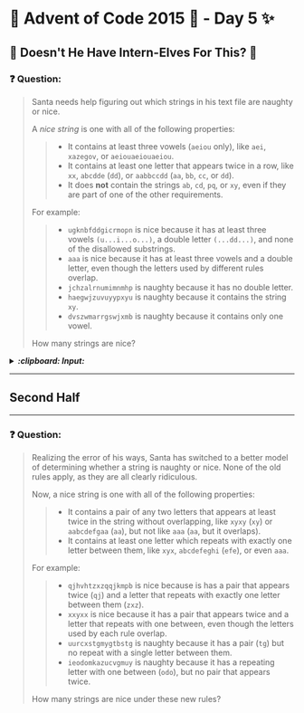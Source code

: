 # :christmas_tree: Advent of Code 2015 :christmas_tree: - Day 5 :sparkles:
## :star2: Doesn't He Have Intern-Elves For This? :star2:

### :question: Question: 

> Santa needs help figuring out which strings in his text file are naughty or nice.
>
> A *nice string* is one with all of the following properties:
> 
> > * It contains at least three vowels (```aeiou``` only), like ```aei```, ```xazegov```, or ```aeiouaeiouaeiou```.
> > * It contains at least one letter that appears twice in a row, like ```xx```, ```abcdde``` (```dd```), or ```aabbccdd``` (```aa```, ```bb```, ```cc```, or ```dd```).
> > * It does **not** contain the strings ```ab```, ```cd```, ```pq```, or ```xy```, even if they are part of one of the other requirements.
> 
> For example:
> 
> > * ```ugknbfddgicrmopn``` is nice because it has at least three vowels ```(u...i...o...)```, a double letter ```(...dd...)```, and none of the disallowed substrings.
> > * ```aaa``` is nice because it has at least three vowels and a double letter, even though the letters used by different rules overlap.
> > * ```jchzalrnumimnmhp``` is naughty because it has no double letter.
> > * ```haegwjzuvuyypxyu``` is naughty because it contains the string ```xy```.
> > * ```dvszwmarrgswjxmb``` is naughty because it contains only one vowel.
> 
> How many strings are nice?

<p>
<details><summary><b><i>:clipboard: Input:</i></b></summary>

>```
> rthkunfaakmwmush
> qxlnvjguikqcyfzt
> sleaoasjspnjctqt
> lactpmehuhmzwfjl
> bvggvrdgjcspkkyj
> nwaceixfiasuzyoz
> hsapdhrxlqoiumqw
> lsitcmhlehasgejo
> hksifrqlsiqkzyex
> dfwuxtexmnvjyxqc
> iawwfwylyrcbxwak
> mamtkmvvaeeifnve
> qiqtuihvsaeebjkd
> skerkykytazvbupg
> kgnxaylpgbdzedoo
> plzkdktirhmumcuf
> pexcckdvsrahvbop
> jpocepxixeqjpigq
> vnsvxizubavwrhtc
> lqveclebkwnajppk
> ikbzllevuwxscogb
> xvfmkozbxzfuezjt
> ukeazxczeejwoxli
> tvtnlwcmhuezwney
> hoamfvwwcarfuqro
> wkvnmvqllphnsbnf
> kiggbamoppmfhmlf
> ughbudqakuskbiik
> avccmveveqwhnjdx
> llhqxueawluwmygt
> mgkgxnkunzbvakiz
> fwjbwmfxhkzmwtsq
> kzmtudrtznhutukg
> gtvnosbfetqiftmf
> aoifrnnzufvhcwuy
> cldmefgeuwlbxpof
> xdqfinwotmffynqz
> pajfvqhtlbhmyxai
> jkacnevnrxpgxqal
> esxqayxzvortsqgz
> glfoarwvkzgybqlz
> xdjcnevwhdfsnmma
> jyjktscromovdchb
> pvguwmhdvfxvapmz
> iheglsjvxmkzgdbu
> lwjioxdbyhqnwekv
> zcoguugygkwizryj
> ogvnripxxfeqpxdh
> hkvajhsbfnzsygbm
> cnjqeykecopwabpq
> wojjtbcjinoiuhsj
> kpwpvgxbyzczdzjq
> wrvhylisemlewgzk
> uiezkmnhilfzahtm
> mucteynnuxpxzmvt
> zaiwbgxefusfhmst
> apptbogpxivjwink
> qryboarjtwjhjgjb
> irehxupgyseaahzd
> fobstqxguyubggoh
> ysriumfghtxtfxwe
> auchdmasvfeliptw
> mztuhefcrnknyrdl
> tyjmkhihbwabjtaa
> yquzkdtgsljkaebw
> almvdvofjtkyzbmd
> emqftiuqqpdwwbrv
> hrrhmqfpepvbawvw
> atrkgykycvgxbpyb
> dhthetnealksbdan
> zzqafhgicubptiyo
> qdtaieaziwhbttnw
> kyskgapdgqrtrefw
> edwzlpqztpydmdlr
> awszjnlmvlyqsuvl
> kcrtmtshtsgixvcp
> jtaskgkijivbbkri
> mmggfwapsetemiuj
> itagrrnjbnmhgppd
> uqmbezechbrpbnqq
> nnyimvtascflpzsa
> knqeimypkdttyudj
> vgoiyvtvegwyxjjd
> qubzdxsbecktzrho
> zehojtvktsbbxijb
> xepmjrekwcgoxyoh
> bnptxnocbpbqbyeq
> sfvynsywscbnymos
> dsltfbpcmffbluba
> kncrlzlmkikylppa
> siwudrvmildgaozv
> jhhefbvbvneqzvtc
> lqjgztxitbuccqbp
> himmwlbhjqednltt
> vwognchyertnnfil
> eejakhapkbodrntf
> qxuijkkhhlskgrba
> aankpfxxicfpllog
> vuxykvljyqexfhrn
> epgygflbxlbwybzq
> zuxmwvetmvcszayc
> xttwhfqmemgtjnkf
> hftwldmivyfunfvl
> bejlyxfamzliilrj
> zkehazcxyyvtrxti
> dsgafehmcfpycvgz
> igremmqdojqdvwmb
> swnjzvmhcslvkmiw
> fchzbfbmtqtxmaef
> xwjmyyrlznxrcytq
> brwcwzpcvbwdrthl
> fvrlridacsiojdmb
> mhsturxdlmtxozvy
> usxvqyrwywdyvjvz
> gwazuslvmarfpnzm
> rgkbudaqsnolbcqo
> dpxvlbtavdhdedkj
> nnqmjzejhodyfgyd
> ozoazxkfhujgtzvy
> psdgvhzdiwnuaxpl
> tznkilxpogbzgijz
> wnpytcseirtborhh
> lhauurlfsmagfges
> oqfbzixnlywkzwwy
> yoehapoyjpakziom
> vtjftdcsfdzbmtrn
> zcshfnodiwixcwqj
> wapbxpaxgjvtntkm
> qfyypkyvblrtaenh
> bsxhbxkovgukhcza
> kitdmvpiwzdonoyy
> slkbhxmehzavbdsf
> dovzjouqkzkcmbkl
> qpbigdcqkfnfkxvq
> eaiaquhnesvtcdsv
> mhbezlhqojdsuryj
> dqprkkzxlghkoccx
> xqepmorryeivhrhm
> frwmrjpezwmjflvf
> gjpfgwghodfslwlf
> fzyvajisdjbhfthq
> pvzxkxdscdbilrdb
> mtaxmqcnagmplvnm
> rlyafujuuydrqwnc
> gvqvrcxwyohufehq
> lmrkircgfrfusmfd
> ovlpnkxcpimyaspb
> xhyjremmqhdqywju
> pxfczlhpzbypfarm
> utjhprzhtggausyp
> utzkkzlnyskjtlqh
> cecbcnxpazvkedic
> xwvoaggihrbhmijq
> krredhmtwlfmyagw
> lwfhxgbknhwudkzw
> vyczyvuxzmhxmdmn
> swcoaosyieqekwxx
> waohmlfdftjphpqw
> gaclbbfqtiqasijg
> ybcyaxhluxmiiagp
> xgtxadsytgaznndw
> wzqhtjqpaihyxksm
> fdwltsowtcsmsyhm
> rpoelfbsararhfja
> tswgdacgnlhzwcvz
> xjgbhdlxllgeigor
> ksgthvrewhesuvke
> whgooqirdjwsfhgi
> toztqrxzavxmjewp
> hbkayxxahipxnrtl
> lazimkmdnhrtflcu
> ndoudnupbotwqgmr
> niwuwyhnudxmnnlk
> hlmihzlrpnrtwekr
> wzkttdudlgbvhqnc
> rfyzzgytifkqlxjx
> skddrtwxcyvhmjtb
> mljspkvjxbuyhari
> xwkhozaoancnwaud
> nookruxkdffeymdz
> oiqfvpxmcplyfgoa
> qoxggshmrjlzarex
> lsroezewzkrwdchx
> nkoonmvdydgzspcl
> lygxeqztdqklabov
> jempjyzupwboieye
> hpdaqkhjiddzybly
> cvcizjlnzdjfjlbh
> vaaddsbkcgdjhbkj
> pjxmtxoyrkmpnenf
> ujqdvyqnkbusxlps
> miyvzkzqploqaceb
> gapcsbkulicvlnmo
> xqpcyriqhjhaeqlj
> ipumdjwlldzqhmgh
> swdstecnzttmehxe
> ucmqordmzgioclle
> aywgqhmqlrzcxmqx
> ptkgyitqanvjocjn
> wcesxtmzbzqedgfl
> rnetcouciqdesloe
> chpnkwfdjikqxwms
> onpyrjowcuzdtzfg
> tydnqwaqwkskcycz
> dhamguhmkjzzeduy
> oecllwyrlvsyeeuf
> gsukajpoewxhqzft
> sgdnffdixtxidkih
> pqqzjxzydcvwwkmw
> wnjltltufkgnrtgm
> hylaicyfrqwolnaq
> ovfnugjjwyfjunkm
> xknyzsebmqodvhcl
> uwfmrjzjvvzoaraw
> zaldjvlcnqbessds
> zphvjuctrsksouvz
> ceqbneqjwyshgyge
> wmelhaoylbyxcson
> nghuescieaujhgkj
> dhjmflwwnskrdpph
> exvanqpoofjgiubf
> aidkmnongrzjhsvn
> mdbtkyjzpthewycc
> izctbwnzorqwcqwz
> hrvludvulaopcbrv
> mrsjyjmjmbxyqbnz
> sjdqrffsybmijezd
> geozfiuqmentvlci
> duzieldieeomrmcg
> ehkbsecgugsulotm
> cymnfvxkxeatztuq
> bacrjsgrnbtmtmdl
> kbarcowlijtzvhfb
> uwietqeuupewbjav
> ypenynjeuhpshdxw
> fwwqvpgzquczqgso
> wjegagwkzhmxqmdi
> vocvrudgxdljwhcz
> nnytqwspstuwiqep
> axapfrlcanzgkpjs
> lklrjiszochmmepj
> gxadfpwiovjzsnpi
> qidsjxzgwoqdrfie
> wgszciclvsdxxoej
> kwewlmzxruoojlaq
> ywhahockhioribnz
> ucbqdveieawzucef
> mdyyzmfoaxmzddfv
> hsxnabxyqfzceijv
> vivruyvbrtaqeebr
> jxfeweptjtgvmcjc
> mmypqxmpurhculwd
> mpiaphksvctnryli
> xqzqnuxmuzylkkun
> fndmtefjxxcygtji
> dnorqlldvzqprird
> nutokyajmjpwjaqu
> vlupfperqyqkjcaj
> dgihjeokrphkpdnk
> nvbdyrlheqzixuku
> mhrkntnxvsmvrpka
> kvhkyanlhhymwljf
> fhipumtegqfgeqqw
> vpfjgveycdefuabu
> kzincljffncylcsf
> tsezxymwmjtyegqw
> wxhcdrqedkdcwxli
> ueihvxviirnooomi
> kfelyctfvwyovlyh
> horzapuapgtvzizz
> iiqkdpmfvhwwzmtj
> rsaclclupiicstff
> quwkkhrafypkaoum
> gyrgkgmwqfkeudfe
> noydhbqacwptyfmy
> efwwuipzgtkwffhf
> suyojcitomdxsduh
> lbcxnsykojkufkml
> zpglsvoutvzkgdep
> usgrufyvgsbsmbpr
> katrrwuhwvunjqor
> btngwrpcxoyfbgbc
> bxjscjdiowjrkpns
> nwxvnfrnlkgqxvhf
> ikhyqkvljucgdlag
> xibnxsjopmxvflkl
> mzplumcfivqcjqnz
> jqflcxoxzlbwlxry
> fcscvmfepdxrshxe
> wlpffwunffklzbuc
> emvrlqajjgwzfmle
> rhaheurtzrfoqkyq
> ifuuhpxmadaysfsx
> ncyfvleyzqntpcoo
> zeogmyaqccmtvokd
> jqppbzebppdnpurn
> xixarswxsiwjzgni
> ezruwzajsoombphs
> hmiqfeizyprielxf
> jnaoxljnftymsfey
> extgzrxzovlsixnf
> yhyfmovvlrwoezsv
> ffnybaolppuzpjym
> pqowimdiusccaagn
> jgceiosiihpjsmnu
> hkoexeaopebktngx
> njhzuvsygymejqav
> yjkgcclgtvushcfk
> gmbjxhnkkxlihups
> pdlwysadiebsidjz
> omrwmgzulfoaqros
> ofvvgdezwvcffdcy
> otytpuklhxcpxhgd
> eyfaosxdauumvlux
> mvdthjfstrlqlyuo
> mdgdchgnlxaxspdm
> bakjezmhbwqxzevd
> msakswaphdwaodhg
> vjcqscgdbnsxdllh
> jjywaovewbuzreoj
> nqvplhwacylifvwk
> lpwmpixbxysmsign
> flcvbpxrchcpbgcb
> qjpkeuenenwawlok
> bnqkflfmdmntctya
> fzsgzpoqixvpsneq
> icwfdisutoilejld
> relchofohnkwbumi
> aljalgdaqwhzhfwr
> cahkvnwnbwhodpqs
> dnrzeunxiattlvdm
> nsmkhlrpwlunppjs
> mqqsexlwfqnogwub
> tfavelkqrtndpait
> ooguafrnmprfxcnz
> ntynkiordzxtwrqa
> rkkyzlxekqqlkvym
> ofxcivdnwcmgfnme
> ywotqwbrqxlrnobh
> nrbbiypwhrqihvev
> flqsjixxtydheufs
> lcfrfzypstrqctja
> hyzbuzawuzjrynny
> exfbywcnstebnvmq
> vydzwnbmcihvqrnj
> qmwqaaylinzrdmiw
> lpxpztpvfggspeun
> lhxmqqbracsuyrfm
> zgkwsrabaseidbrw
> yjlmbhbqsqgszsun
> mqfzqtbxtuteabtd
> izomzdmcqmfrevwd
> iqijrlqurdwrkoln
> fxhqzpgoxxjkkhql
> oulwontmgrjeopnk
> edaigfydjexvzzvj
> vjhybiklxpxjqpwc
> ypxfbfnpbmqmwtte
> xzvcsgasztrxdzud
> rpulqmobptfarboo
> palacmdijxzzykrf
> jmllwukplufohiby
> dnswayomusiekfmy
> sxbrjqtqgzzwhcfo
> lylvndsgbnbqiejm
> jaxxhoulxnxnaenr
> nblissutfazbcpwn
> zmlsjszzldvbiacr
> kewojtlchfkclqwk
> eqvfjasddggvfame
> yibzqlvxtraxpdon
> dgnbxsbmdrtyvaac
> uoxrcxfimhgtxqhy
> xfdxalrwcwudlviq
> xmtbdklqptoswpwl
> zezyopzdztdjerfl
> xuzluhjsqvhytgbc
> qdjtmeckispmgzki
> phakupesplzmmmvc
> gpuoqfffumzszybn
> bhywxqkrrlwuebbw
> ibvwgoyvelzenkzl
> ncohvvbmiekbaksa
> fzuvqzvxvdbeirrp
> lshtzniokucwojjd
> punrduvlnrulkium
> gnfpikidnfobrrme
> vxkvweekmnvkzgyl
> rhydssudkcjlqgxn
> cjtqvlaahohcgumo
> jwzmfyinsfwecgcb
> blpeseqhlzfilpuf
> jvtpjkyokzcvagon
> qjomincbcobjczpe
> ugsyzkzgdhxtmsfz
> hleaqgwzqjwajcra
> coumfghptpnxvvov
> hqpnbupnzwpdvgqd
> cpouyodqxgviasem
> lljvxeyozckifhfd
> huqtnvutdyfgwtwa
> yenlveuynmlmmymu
> ojdyufkomxiwjmbf
> spjzgvcwvzgffjkk
> vxykmjhyvmhyssbp
> tazdeqggfcjfvwwn
> uumwcngwcytvpufx
> avovuzkrevloneop
> owczrtbnrvjfemkt
> hzpugcanaxyvaokj
> iishlodnxvjtgzyn
> qosdonclrnxirham
> eonqlnwevahydddg
> ryqmnuikftlxuoqy
> whqepbcwabzbthha
> vekisvnwhgpyemxr
> lrwxzoamnvpnlhap
> ywepvqthnorfswjv
> evqwvsoazmwyypjy
> bgwoojddubppmjxf
> jypkfrthzgtyeddi
> tynabbhfjzkrqsju
> adxstbfqheuqbcuk
> gqwqiocdyqoiblrx
> ybuddlyuskdlegxv
> luwynbsmpgyeqsbr
> ltyqgqoyljibqndo
> jaedpajzphfybajh
> epglnrxofptsqvmy
> zjdpxkngfkstxbxh
> ekegphcwanoickfu
> cqvhuucvejqirvfs
> uqudnnqumsqcgefo
> qnzunermlnpcfflo
> ovyxaniqaawzfuxx
> djekxcezjowdhopq
> bwtwbmdehrhpjnlk
> nilsnlacerweikfa
> hyrigsrmsrzcyaus
> gvmdmgddduylmxic
> ewzovdblhmjgjwsk
> ojjfsknlonzguzlq
> yjgfruvpjvlvrvvq
> cyoryodwyhzwprbv
> crsjclrurcquqgut
> sjhfhobwtojxcmem
> ibxfjudilmdeksea
> uqbhdbjoeupyhbcz
> uqbxigzxuxgmjgnw
> jashafmtzrhswirg
> dexiolovaucyooka
> czjbwwnlwcoqnoiu
> ojigosazigfhttjc
> zfiqtgrqbmftknzn
> dlzbmvmolssbqlzl
> sgmchcurrutdtsmw
> scdwjqsdohcdrwry
> cgtdvecqwplpprxn
> iiplenflfczaktwi
> wmgnwfxfcjhyeiqg
> giihshowtcatecvl
> nqhzfincclumvkaz
> kxstpzgdfvepionc
> agbhxcijxjxerxyi
> hmgfqevgdyvisyvs
> tthakmvpowpvhtao
> ottalcghygpaafbo
> aplvozayycremgqg
> dbjxlnaouxqtdpfz
> peeyallzjsdvpalc
> ndtdjyboixuyhfox
> llabnbcobexfoldn
> cweuvfnfyumbjvxr
> ewkhhepaosalnvkk
> pivyiwsiqpwhagyx
> auzsnwdcerfttawt
> grbfrekupciuzkrt
> byfwzadtzrbndluf
> lluypxjeljzquptk
> pskwsnhqanemtfou
> sxvrtqqjdjkfhhrm
> ulsmqgmshvijyeqh
> qigofesfhekoftkf
> zhatniakqtqcxyqa
> uuczvylgnxkenqee
> mlitvtuxknihmisc
> srrtrxdvcokpyfmz
> osispuucklxcfkeb
> vqhazlaulmnpipql
> umkiueljberqhdig
> knvpbkbvgoqzwprp
> nbsocqikhuvsbloj
> wjnpepjkzkednqbm
> agbhmytsofuyqcor
> gvogzhkkpxyfecko
> ardafguxifeipxcn
> yiajcskbgykyzzkw
> sejunbydztyibnpq
> dqrgfggwcnxeiygy
> xnqqwilzfbhcweel
> jjtifhlvmyfxajqi
> gwszrpgpmbpiwhek
> kydzftzgcidiohfd
> efprvslgkhboujic
> kecjdfwqimkzuynx
> rildnxnexlvrvxts
> dlnhjbqjrzpfgjlk
> qluoxmzyhkbyvhub
> crydevvrjfmsypbi
> dosaftwumofnjvix
> pwsqxrfwigeffvef
> nzyfmnpwqyygjvfx
> iccbckrkxlwjsjat
> bmputypderxzrwab
> bhuakynbwnlreixb
> qmrzfyqjiwaawvvk
> juvtixbkwyludftn
> zapmjxmuvhuqlfol
> paiwrqjhpjavuivm
> tsepfbiqhhkbyriz
> jpprewufiogxoygk
> mmapyxbsugcsngef
> pduhmgnepnpsshnh
> aetndoqjvqyjrwut
> fnfvlorhwpkkemhz
> gedfidpwvoeazztl
> beclvhospgtowaue
> wsclsvthxustmczm
> tjbxhnpniuikijhe
> rhetyhvfcemponeg
> mavonujurprbeexi
> argbrpomztrdyasa
> bzvtffbtygjxmkvh
> maqyqkhsqgzfzvve
> seeirbiynilkhfcr
> wxmanwnozfrlxhwr
> dieulypsobhuvswb
> nxevassztkpnvxtb
> jclxuynjsrezvlcy
> xlolzyvgmwjsbmyf
> tguzoeybelluxwxc
> fkchoysvdoaasykz
> cyynwbfcqpqapldf
> rhifmzpddjykktuy
> ndvufsyusbxcsotm
> txutnzvdsorrixgg
> qjoczhukbliojneu
> ufhwujotncovjjsz
> kclsgsdwcrxsycbr
> yscwmlrdaueniiic
> nxhivrovpkgsmugb
> fdxqfyvwwvgeuqkv
> femtamfylysohmpr
> amsyzslvyxsoribh
> nhmqxncwsonhgbcz
> uomqsvcbpthlmcue
> kxtfapcqrnjkkslj
> xtieihonlfubeync
> adpcjqxgydulchgj
> cjynnzsmmujsxxpd
> neeapmzweidordog
> szoivgqyqwnyjsnk
> uwgrtzaqezgphdcu
> ptpgttqxocjwxohi
> fhltebsizfwzpgpf
> emmsazsidspkhgnh
> dxcprkbcjeqxqzgn
> tpxzqwxbzwigdtlt
> afsmksnmzustfqyt
> xyehnftstacyfpit
> vcrfqumhjcmnurlw
> rrznpjzcjgnugoch
> gbxnzkwsjmepvgzk
> jwobshgwerborffm
> zmuvfkhohoznmifs
> buyuwgynbtujtura
> bevncenmpxfyzwtf
> hqqtcrhzfsrcutjh
> kbpzshllpiowepgc
> alspewedcukgtvso
> xvsvzzdcgjuvutrw
> pmwulqraatlbuski
> abuzsiinbueowpqn
> oedruzahyfuchijk
> avhcuhqqjuqkesoq
> azqgplkzsawkvnhb
> rjyoydogkzohhcvx
> aezxwucqvqxuqotb
> kxobnsjvzvenyhbu
> nnjoiilshoavzwly
> aijttlxjrqwaewgk
> cvsaujkqfoixarsw
> zngtoacpxcsplgal
> qhkxliqtokvepcdv
> aixihrtdmxkfvcqw
> owbgdgdymxhhnoum
> tajsagmruwzuakkd
> ckrfduwmsodeuebj
> alfdhuijuwyufnne
> xpchlkijwuftgmnm
> rwcrvgphistiihlg
> xdaksnorrnkihreq
> akeschycpnyyuiug
> rgputhzsvngfuovz
> lerknhznuxzdhvre
> mqiqmyladulbkzve
> csnmupielbbpyops
> kwgrwgmhfzjbwxxz
> npwtvbslvlxvtjsd
> zxleuskblzjfmxgf
> hexvporkmherrtrn
> rhtdhcagicfndmbm
> qhnzyuswqwoobuzz
> dpvanjuofrbueoza
> kjcqujmnhkjdmrrf
> gholddsspmxtpybg
> jihlvyqdyzkshfsi
> zuviqmuqqfmtneur
> kzexjowatvkohrtx
> wgijnfhibsiruvnl
> zevkrkmhsxmicijb
> khxrcteqourjvoxa
> ylpxlkcnenbxxtta
> zrfsvctbojjkpvtw
> nlzbudxibnmcrxbt
> cqnscphbicqmyrex
> ywvdohheukipshcw
> riwatbvjqstubssf
> idlztqqaxzjiyllu
> sdpdgzemlqtizgxn
> rjtbovqlgcgojyjx
> fnfrfwujmjwdrbdr
> osnppzzmrpxmdhtj
> ljhwngclvydkwyoe
> chwqkrkzrvjwarat
> jmydkwpibkvmqlgs
> zvhfmbxnlxtujpcz
> jsnhsphowlqupqwj
> fzhkkbpasthopdev
> jerntjdsspdstyhf
> gctwmaywbyrzwdxz
> xemeaiuzlctijykr
> xulrqevtbhplmgxc
> yfejfizzsycecqpu
> gboxrvvxyzcowtzm
> lpvhcxtchwvpgaxp
> wdiwucbdyxwnjdqf
> qgwoqazzjlvnjrwj
> prtlnkakjfqcjngn
> fagvxsvjpuvqxniz
> xacmxveueaakfbsm
> ginvtonnfbnugkpz
> qpvggsppewfzvwin
> reoqnlzruyyfraxa
> kolwtqhifjbbuzor
> vrkcywvdhdprztww
> ngdvyfmvjqhbzbxt
> rooxeoilqzqjunmp
> efxmdprtogtxgyqs
> qrhjuqndgurcmwgu
> ouitjprueefafzpl
> kirdwcksqrbwbchp
> fpumsmogojuywezo
> lgjrgykywugzjees
> xigioqcpjabpbdas
> ewkhuprpqzikmeop
> fgrgxsqeducigxvr
> bclkursnqkzmjihl
> jozidniwvnqhvsbc
> oghcilcyozrmmpta
> xbgmaungzcpasapi
> iqowypfiayzbcvhv
> opdehgwdgkocrgkf
> zfzvdjeinlegcjba
> vhakxvlcayuzukap
> xyradgyiebpevnwe
> eamhtflgedwyshkn
> igteqdgchjeulfth
> kwsfkigxzpbgdxod
> vapnpsbdboiewpzp
> wbuqhjsngxpqshen
> vxxilouxuytitwgm
> cpnwlkwnkeanqnet
> wdmbtqvvlowftvgb
> wjtmcecpyqzwpbqg
> jnxmoxdhvsphcdeg
> wabxfxpotoywwodn
> mwbsoxzlqpqobvvh
> coktshbyzjkxnwlt
> rzhnggpslwzvyqrp
> dgzuqbzarbutlkfx
> wunajaiiwgijfvjh
> uotdbcgmsvbsfqlb
> kxdtlgmqbccjqldb
> ngmjzjwvwbegehfr
> cvpsabqfpyygwncs
> wqluvqlhdhskgmzj
> rbveperybfntcfxs
> fbmoypqdyyvqyknz
> zxpgzwnvmuvkbgov
> yexcyzhyrpluxfbj
> ltqaihhstpzgyiou
> munhsdsfkjebdicd
> plecvjctydfbanep
> kjrxnnlqrpcieuwx
> zbcdtcqakhobuscf
> kgovoohchranhmsh
> llxufffkyvuxcmfx
> tgaswqyzqopfvxtw
> kojcqjkdpzvbtjtv
> xggdlkmkrsygzcfk
> vvitpsnjtdqwyzhh
> gcqjuwytlhxsecci
> vbsghygcsokphnrg
> vejqximdopiztjjm
> hudqtwmwkviiuslp
> vwswfvpcwwpxlyry
> gxmfiehdxptweweq
> qjmekjdcedfasopf
> pqyxdxtryfnihphf
> felnavctjjojdlgp
> hbimufguekgdxdac
> dhxhtnqgfczywxlr
> pssottpdjxkejjrh
> edieanguabapxyig
> sciinanyqblrbzbb
> irxpsorkpcpahiqi
> qsxecaykkmtfisei
> ivfwlvxlbnrzixff
> hqxzzfulfxpmivcw
> vvbpaepmhmvqykdg
> cetgicjasozykgje
> wuetifzdarhwmhji
> gaozwhpoickokgby
> eldnodziomvdfbuv
> favpaqktqaqgixtv
> twbcobsayaecyxvu
> lzyzjihydpfjgqev
> wnurwckqgufskuoh
> fxogtycnnmcbgvqz
> aetositiahrhzidz
> dyklsmlyvgcmtswr
> ykaxtdkjqevtttbx
> kfmnceyxyhiczzjm
> nnizopcndipffpko
> yjmznhzyfinpmvkb
> sljegcvvbnjhhwdd
> zmkeadxlwhfahpwg
> rwvcogvegcohcrmx
> aguqwrfymwbpscau
> vlusytjagzvsnbwe
> smvzhburcgvqtklh
> rfuprvjkhazrcxpv
> megqlnoqmymcrclc
> gvldhkewtmlwqvqv
> awynhvtyziemnjoa
> voprnvtnzspfvpeh
> dhlguqwmunbbekih
> goayirdhnjrfuiqi
> eoghydfykxdslohz
> chpippjykogxpbxq
> hqbycjweqczwjwgf
> pvefsrvwumrlvhmt
> eghwdovaynmctktk
> crwkxoucibumzawc
> bzbtahvhkdigvvtj
> bnbptgihhfubxhho
> ddqmbwyfmfnjjaro
> gvtswqyzazihctif
> vmqctjpgadxztqqb
> dgnndowtpeooaqqf
> sxdvctfdtalufxty
> ylgeexosibsmmckw
> sxplpyskbpqnojvw
> coarhxtsvrontyeg
> fyoaurggjupvzvlv
> jlyrkqsiwuggvjem
> uwbsjoxonreuucyi
> gihuqvwxovbgokes
> dxzaaxupbcgnxcwf
> gidrgmvyrlqqslve
> csflmlvqmonoywpx
> jkxkpixlythlacnk
> ejkarcdkdslldugv
> dbzmsusevohhjkmr
> cbrqzualjpdtworc
> kpgidqlmcbpfmmwu
> zwghjuofexfowqam
> ncdlxmcrsmsocetz
> kfprzqacefifjkbd
> swwzivrxulkhvldc
> wgqejhigbjwunscp
> rsstnwcyybfauqxu
> qhngfxyhdqopyfgk
> zrndpyyejsmqsiaj
> xxknxwpvafxiwwjc
> mmaahwgoiwbxloem
> tabacndyodmpuovp
> yriwomauudscvdce
> duvyscvfidmtcugl
> mgipxnqlfpjdilge
> imeeqcdetjuhfjnw
> dvkutrdofpulqkyh
> jefvtlktxegpmbya
> iyzudqgpvlzjfydh
> giohapxnpaqayryd
> qheqdprmnqlpztls
> rdxhijmzegxkotoq
> hdnmaspumdwnrcdz
> wafpbgehbuzdgsnc
> tbtrfztsferdmhsy
> vusndcyjngtkrtmk
> ilqblestzxebcifh
> urfgjbjgzlrfsdlv
> aptcdvpsqwleqttn
> bigczjvzokvfofiw
> zjnjeufonyqgkbpx
> trcdebioegfqrrdi
> jrdvdriujlmbqewt
> jqrcmuxpwurdhaue
> yjlermsgruublkly
> zwarvgszuqeesuwq
> xthhhqzwvqiyctvs
> mzwwaxnbdxhajyyv
> nclsozlqrjvqifyi
> gcnyqmhezcqvksqw
> deuakiskeuwdfxwp
> tclkbhqqcydlgrrl
> qbpndlfjayowkcrx
> apjhkutpoiegnxfx
> oaupiimsplsvcsie
> sdmxrufyhztxzgmt
> ukfoinnlbqrgzdeh
> azosvwtcipqzckns
> mydyeqsimocdikzn
> itfmfjrclmglcrkc
> swknpgysfscdrnop
> shyyuvvldmqheuiv
> tljrjohwhhekyhle
> dayinwzuvzimvzjw
> qgylixuuervyylur
> klqqaiemurawmaaz
> hdmzgtxxjabplxvf
> xiivzelzdjjtkhnj
> ktgplkzblgxwrnvo
> gvbpyofzodnknytd
> lqhlmnmhakqeffqw
> ltzdbngrcxwuxecy
> obxnfjeebvovjcjz
> zexpwallpocrxpvp
> tjpkkmcqbbkxaiak
> qiedfixxgvciblih
> qcxkhghosuslbyih
> gnsfidwhzaxjufgm
> xrghwgvyjakkzidw
> tftftwedtecglavz
> wquqczzkzqrlfngr
> twibtkijpvzbsfro
> bmplypdsvzuhrjxp
> zanrfmestvqpwbuh
> zonrhfqowyimcukm
> kpvajjfmqpbhrjma
> kujzluicngigjbtp
> iusguantsrwxdjal
> kwxeuylcnszswahw
> visdhnkobxnemldu
> rogeadmmaicwtabl
> pxqycifbgevqudvs
> osaiozyvlyddylqr
> vffjxrolrpuxcatx
> jbmsetccdrywssjd
> qgxyhjfpbfifmvgc
> npejgalglldxjdhs
> mbbtqgmttastrlck
> whapaqwdtpkropek
> dulbdboxazfyjgkg
> xaymnudlozbykgow
> lebvqmxeaymkkfoy
> bmicnfuubkregouj
> dieatyxxxlvhneoj
> yglaapcsnsbuvrva
> bbpjaslqpzqcwkpk
> xehuznbayagrbhnd
> ikqmeovaurmqfuvr
> ylyokwuzxltvxmgv
> hqtfinrkllhqtoiz
> pjmhtigznoaejifx
> fqdbmowkjtmvvrmx
> uvqtqfoulvzozfxv
> rpajajukuxtchrjd
> sznucejifktvxdre
> ufvibsmoushmjbne
> xirdqoshngthfvax
> iafpkddchsgdqmzl
> vmualmlduipvykzh
> fnmuahmblwyceejb
> ilsaapnswfoymiov
> lenvylifraahaclv
> cukqxlipuyxedqfh
> zgwecslpniqvtvuz
> cdcdfpsxuyrhsmag
> dszjinhantnxgqra
> ioimwotsgnjeacgt
> dqcymnvjystbynhp
> yibaudyfefbfgunx
> cabslcvunjavqkbf
> goymzvmgkvlsmugf
> zxteiitpthzskjjx
> agnxcnaqhjhlurzs
> cvmgyxhhnykuxbmb
> cgqmjexydmvgwxpp
> sygjajofieojiuna
> clpvxbrbjvqfbzvu
> cbntswqynsdqnhyv
> bztpbtwbefiotkfa
> pnxccbgajvhyeybu
> asyzrvgzumtuissa
> facjyblvcqqginxa
> rvwnucnbsvberxuv
> ghrbeykzrxclasie
> ekujtselepgjtaql
> krtrzsmduhsifyiw
> ticjswvsnyrwhpnt
> clmjhsftkfjzwyke
> lbxlcixxcztddlam
> xhfeekmxgbloguri
> azxqwlucwhahtvep
> kitdjrwmockhksow
> keznwwcusgbtvfrs
> ljvzxoywcofgwajj
> vebjnhnkcfzbhrcw
> eqfcxkavstxcuels
> ldattkyawjrvcido
> bsqqeilshcwtqyil
> foqqsxahfiozcqrw
> liswfmuhzfbyzjhf
> sulbdcyzmolapfbs
> zuggzkelwxjpsgxb
> betioxrgtnhpivcw
> xmtbixstdipibhgs
> ttvurgqmulryyaji
> viobnljznzppfmxw
> qlzabfopydtxrlet
> tusvydegfxhaxolk
> thoufvvfjferxhwp
> cfyyzppfarjiilbs
> jwmhxtgafkkgseqs
> pqwuuaxbeklodwpt
> vndyveahdiwgkjyx
> ssrjgasfhdouwyoh
> thbavfcisgvvyekf
> yjdvxmubvqadgypa
> tlbmcxaelkouhsvu
> bonohfnlboxiezzr
> rktlxcbkhewyvcjl
> rsmoutcbcssodvsc
> qszdratuxcrhsvoh
> eypyfahpuzqwzwhi
> yhkrleqmqlmwdnio
> vpnvxusvmngsobmq
> hkzyhopvxrsimzys
> dblriiwnrvnhxykl
> xkriqxkrprjwpncs
> rcymltrbszhyhqti
> mzbvneplsnpiztzn
> vkqtnptgbqefvfoc
> nwdtfiaozkcjtlax
> crximadpvdaccrsm
> lrbajafxwwnxvbei
> rbexzesrytpwwmjf
> stxwjarildpnzfpg
> btamaihdivrhhrrv
> acqbucebpaulpotl
> dkjhzghxxtxgdpvm
> rsbzwsnvlpqzyjir
> mizypbwvpgqoiams
> nvrslorjpqaasudn
> wvexcpzmconqkbvk
> rfwfumhjwzrvdzam
> eaghdaqorkhdsmth
> gtuntmpqaivosewh
> nzlsmdgjrigghrmy
> dhuvxwobpzbuwjgk
> kkcuvbezftvkhebf
> aeediumxyljbuyqu
> rfkpqeekjezejtjc
> wkzasuyckmgwddwy
> eixpkpdhsjmynxhi
> elrlnndorggmmhmx
> ayxwhkxahljoxggy
> mtzvvwmwexkberaw
> evpktriyydxvdhpx
> otznecuqsfagruls
> vrdykpyebzyblnut
> cnriedolerlhbqjy
> uajaprnrrkvggqgx
> xdlxuguloojvskjq
> mfifrjamczjncuym
> otmgvsykuuxrluky
> oiuroieurpyejuvm
> ```

</details>

---
## Second Half
---

### :question: Question:

> Realizing the error of his ways, Santa has switched to a better model of determining whether a string is naughty or nice. None of the old rules apply, as they are all clearly ridiculous.
> 
> Now, a nice string is one with all of the following properties:
> 
> > * It contains a pair of any two letters that appears at least twice in the string without overlapping, like ```xyxy``` (```xy```) or ```aabcdefgaa``` (```aa```), but not like ```aaa``` (```aa```, but it overlaps).
> > * It contains at least one letter which repeats with exactly one letter between them, like ```xyx```, ```abcdefeghi``` (```efe```), or even ```aaa```.
> 
> For example:
> 
> > * ```qjhvhtzxzqqjkmpb``` is nice because is has a pair that appears twice (```qj```) and a letter that repeats with exactly one letter between them (```zxz```).
> > * ```xxyxx``` is nice because it has a pair that appears twice and a letter that repeats with one between, even though the letters used by each rule overlap.
> > * ```uurcxstgmygtbstg``` is naughty because it has a pair (```tg```) but no repeat with a single letter between them.
> > * ```ieodomkazucvgmuy``` is naughty because it has a repeating letter with one between (```odo```), but no pair that appears twice.
> 
> How many strings are nice under these new rules?